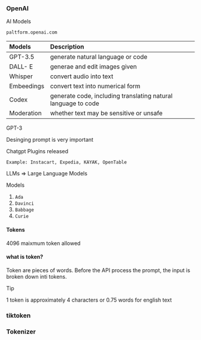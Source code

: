 ### OpenAI

AI Models
```
paltform.openai.com
```

|   Models    |                    Description                                |  
| :------     | :--------                                                     |
| GPT-3.5     |  generate natural language or code                            |
| DALL- E     |  generae and edit images given                                |
| Whisper     |  convert audio into text                                      |
| Embeedings  |  convert text into  numerical form                            |
| Codex       |  generate code, including translating natural language to code|
| Moderation  |  whether text may be sensitive or unsafe                      |

GPT-3 

Desinging prompt is very important

Chatgpt Plugins released
```
Example: Instacart, Expedia, KAYAK, OpenTable
```

LLMs => Large Language Models


Models

 1. `Ada`
 2. `Davinci`
 3. `Babbage`
 4. `Curie`

#### Tokens

4096 maixmum token allowed

#### what is token?

Token are pieces of words. Before the API process the prompt, the input is broken down inti tokens.

> [!TIP]
> 1 token is approximately 4 characters or 0.75 words for english text

### tiktoken

### Tokenizer


